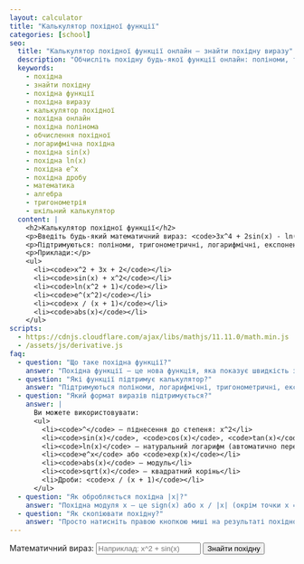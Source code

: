 ```yaml
---
layout: calculator
title: "Калькулятор похідної функції"
categories: [school]
seo:
  title: "Калькулятор похідної функції онлайн — знайти похідну виразу"
  description: "Обчисліть похідну будь-якої функції онлайн: поліноми, тригонометричні, логарифмічні, експоненційні вирази. Підтримка синусів, логарифмів, степенів, дробів, модулів."
  keywords:
    - похідна
    - знайти похідну
    - похідна функції
    - похідна виразу
    - калькулятор похідної
    - похідна онлайн
    - похідна полінома
    - обчислення похідної
    - логарифмічна похідна
    - похідна sin(x)
    - похідна ln(x)
    - похідна e^x
    - похідна дробу
    - математика
    - алгебра
    - тригонометрія
    - шкільний калькулятор
  content: |
    <h2>Калькулятор похідної функції</h2>
    <p>Введіть будь-який математичний вираз: <code>3x^4 + 2sin(x) - ln(x)</code>, <code>x^2</code>, <code>e^x</code> або інші. Калькулятор покаже похідну цього виразу — миттєво.</p>
    <p>Підтримуються: поліноми, тригонометричні, логарифмічні, експоненційні функції, модулі, дроби та складені вирази.</p>
    <p>Приклади:</p>
    <ul>
      <li><code>x^2 + 3x + 2</code></li>
      <li><code>sin(x) + x^2</code></li>
      <li><code>ln(x^2 + 1)</code></li>
      <li><code>e^(x^2)</code></li>
      <li><code>x / (x + 1)</code></li>
      <li><code>abs(x)</code></li>
    </ul>
scripts:
  - https://cdnjs.cloudflare.com/ajax/libs/mathjs/11.11.0/math.min.js
  - /assets/js/derivative.js
faq:
  - question: "Що таке похідна функції?"
    answer: "Похідна функції — це нова функція, яка показує швидкість зміни початкової функції. Вона використовується для знаходження екстремумів, побудови графіків та аналізу поведінки функцій."
  - question: "Які функції підтримує калькулятор?"
    answer: "Підтримуються поліноми, логарифмічні, тригонометричні, експоненційні функції, а також комбінації: sin(x), ln(x), x^2, e^x, x*sin(x), sqrt(x), abs(x), дроби, добутки, тощо."
  - question: "Який формат виразів підтримується?"
    answer: |
      Ви можете використовувати:
      <ul>
        <li><code>^</code> — піднесення до степеня: x^2</li>
        <li><code>sin(x)</code>, <code>cos(x)</code>, <code>tan(x)</code></li>
        <li><code>ln(x)</code> — натуральний логарифм (автоматично перетворюється на log(x))</li>
        <li><code>e^x</code> або <code>exp(x)</code></li>
        <li><code>abs(x)</code> — модуль</li>
        <li><code>sqrt(x)</code> — квадратний корінь</li>
        <li>Дроби: <code>x / (x + 1)</code></li>
      </ul>
  - question: "Як обробляється похідна |x|?"
    answer: "Похідна модуля x — це sign(x) або x / |x| (окрім точки x = 0, де не визначено). Калькулятор показує це як abs(x)/x."
  - question: "Як скопіювати похідну?"
    answer: "Просто натисніть правою кнопкою миші на результаті похідної і оберіть 'Копіювати текст'."
---
```


<form id="derivative-form" autocomplete="off">
  <label for="input-expression">Математичний вираз:</label>
  <input type="text" id="input-expression" placeholder="Наприклад: x^2 + sin(x)" required>
  <button type="submit">Знайти похідну</button>
</form>
<div id="derivative-result" class="result"></div>
